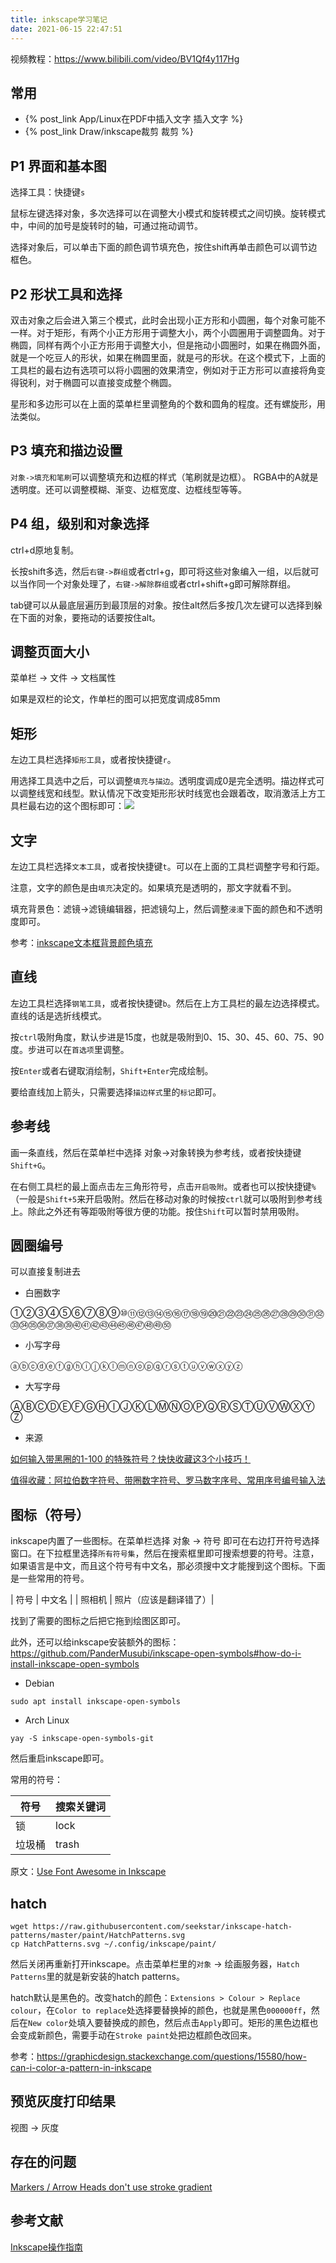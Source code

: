 ```yaml
---
title: inkscape学习笔记
date: 2021-06-15 22:47:51
---
```


视频教程：<https://www.bilibili.com/video/BV1Qf4y117Hg>

## 常用

- {% post_link App/Linux在PDF中插入文字 插入文字 %}
- {% post_link Draw/inkscape裁剪 裁剪 %}

## P1 界面和基本图

选择工具：快捷键`s`

鼠标左键选择对象，多次选择可以在调整大小模式和旋转模式之间切换。旋转模式中，中间的加号是旋转时的轴，可通过拖动调节。

选择对象后，可以单击下面的颜色调节填充色，按住shift再单击颜色可以调节边框色。

## P2 形状工具和选择

双击对象之后会进入第三个模式，此时会出现小正方形和小圆圈，每个对象可能不一样。对于矩形，有两个小正方形用于调整大小，两个小圆圈用于调整圆角。对于椭圆，同样有两个小正方形用于调整大小，但是拖动小圆圈时，如果在椭圆外面，就是一个吃豆人的形状，如果在椭圆里面，就是弓的形状。在这个模式下，上面的工具栏的最右边有选项可以将小圆圈的效果清空，例如对于正方形可以直接将角变得锐利，对于椭圆可以直接变成整个椭圆。

星形和多边形可以在上面的菜单栏里调整角的个数和圆角的程度。还有螺旋形，用法类似。

## P3 填充和描边设置

`对象->填充和笔刷`可以调整填充和边框的样式（笔刷就是边框）。
RGBA中的A就是透明度。还可以调整模糊、渐变、边框宽度、边框线型等等。

## P4 组，级别和对象选择

ctrl+d原地复制。

长按shift多选，然后`右键->群组`或者ctrl+g，即可将这些对象编入一组，以后就可以当作同一个对象处理了，`右键->解除群组`或者ctrl+shift+g即可解除群组。

tab键可以从最底层遍历到最顶层的对象。按住alt然后多按几次左键可以选择到躲在下面的对象，要拖动的话要按住alt。

## 调整页面大小

菜单栏 -> 文件 -> 文档属性

如果是双栏的论文，作单栏的图可以把宽度调成85mm

## 矩形

左边工具栏选择`矩形工具`，或者按快捷键`r`。

用选择工具选中之后，可以调整`填充与描边`。透明度调成0是完全透明。描边样式可以调整线宽和线型。默认情况下改变矩形形状时线宽也会跟着改，取消激活上方工具栏最右边的这个图标即可：![](https://www.ycproject.cn/_images/15zoom-stroke.svg)

## 文字

左边工具栏选择`文本工具`，或者按快捷键`t`。可以在上面的工具栏调整字号和行距。

注意，文字的颜色是由`填充`决定的。如果填充是透明的，那文字就看不到。

填充背景色：滤镜->滤镜编辑器，把滤镜勾上，然后调整`浸漫`下面的颜色和不透明度即可。

参考：[inkscape文本框背景颜色填充](https://blog.csdn.net/qq_40990642/article/details/122175619)

## 直线

左边工具栏选择`钢笔工具`，或者按快捷键`b`。然后在上方工具栏的最左边选择模式。直线的话是选折线模式。

按`ctrl`吸附角度，默认步进是15度，也就是吸附到0、15、30、45、60、75、90度。步进可以在`首选项`里调整。

按`Enter`或者右键取消绘制，`Shift+Enter`完成绘制。

要给直线加上箭头，只需要选择`描边样式`里的`标记`即可。

## 参考线

画一条直线，然后在菜单栏中选择 对象->对象转换为参考线，或者按快捷键`Shift+G`。

在右侧工具栏的最上面点击左三角形符号，点击`开启吸附`。或者也可以按快捷键`%`（一般是`Shift+5`来开启吸附。然后在移动对象的时候按`ctrl`就可以吸附到参考线上。除此之外还有等距吸附等很方便的功能。按住`Shift`可以暂时禁用吸附。

## 圆圈编号

可以直接复制进去

- 白圈数字

①②③④⑤⑥⑦⑧⑨⑩⑪⑫⑬⑭⑮⑯⑰⑱⑲⑳㉑㉒㉓㉔㉕㉖㉗㉘㉙㉚㉛㉜㉝㉞㉟㊱㊲㊳㊴㊵㊶㊷㊸㊹㊺㊻㊼㊽㊾㊿

- 小写字母

ⓐⓑⓒⓓⓔⓕⓖⓗⓘⓙⓚⓛⓜⓝⓞⓟⓠⓡⓢⓣⓤⓥⓦⓧⓨⓩ

- 大写字母

ⒶⒷⒸⒹⒺⒻⒼⒽⒾⒿⓀⓁⓂⓃⓄⓅⓆⓇⓈⓉⓊⓋⓌⓍⓎⓏ

- 来源

[如何输入带黑圈的1-100 的特殊符号？快快收藏这3个小技巧！](https://www.sohu.com/a/668072464_121124316)

[值得收藏：阿拉伯数字符号、带圈数字符号、罗马数字序号、常用序号编号输入法](https://niuchao.com/blog/cc901a86a409da183d6b8bb35d0c0972.html)

## 图标（符号）

inkscape内置了一些图标。在菜单栏选择 对象 -> 符号 即可在右边打开符号选择窗口。在下拉框里选择`所有符号集`，然后在搜索框里即可搜索想要的符号。注意，如果语言是中文，而且这个符号有中文名，那必须搜中文才能搜到这个图标。下面是一些常用的符号。

| 符号 | 中文名 |
| 照相机 | 照片（应该是翻译错了）|

找到了需要的图标之后把它拖到绘图区即可。

此外，还可以给inkscape安装额外的图标：<https://github.com/PanderMusubi/inkscape-open-symbols#how-do-i-install-inkscape-open-symbols>

- Debian

```shell
sudo apt install inkscape-open-symbols
```

- Arch Linux

```shell
yay -S inkscape-open-symbols-git
```

然后重启inkscape即可。

常用的符号：

| 符号 | 搜索关键词 |
| ---- | ---- |
| 锁 | lock |
| 垃圾桶 | trash |

原文：[Use Font Awesome in Inkscape](https://superuser.com/a/1219878)

## hatch

```shell
wget https://raw.githubusercontent.com/seekstar/inkscape-hatch-patterns/master/paint/HatchPatterns.svg
cp HatchPatterns.svg ~/.config/inkscape/paint/
```

然后关闭再重新打开inkscape。点击菜单栏里的`对象` -> 绘画服务器，`Hatch Patterns`里的就是新安装的hatch patterns。

hatch默认是黑色的。改变hatch的颜色：`Extensions > Colour > Replace colour`，在`Color to replace`处选择要替换掉的颜色，也就是黑色`000000ff`，然后在`New color`处填入要替换成的颜色，然后点击`Apply`即可。矩形的黑色边框也会变成新颜色，需要手动在`Stroke paint`处把边框颜色改回来。

参考：<https://graphicdesign.stackexchange.com/questions/15580/how-can-i-color-a-pattern-in-inkscape>

## 预览灰度打印结果

视图 -> 灰度

## 存在的问题

[Markers / Arrow Heads don't use stroke gradient](https://gitlab.com/inkscape/inbox/-/issues/6730)

## 参考文献

[Inkscape操作指南](https://www.ycproject.cn/inkscape/inkscape.html)
